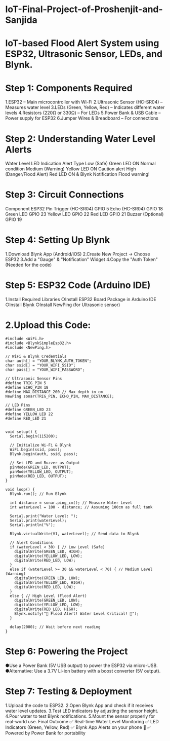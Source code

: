 # IoT-Final-Project-of-Proshenjit-and-Sanjida
# IoT-based Flood Alert System using ESP32, Ultrasonic Sensor, LEDs, and Blynk.

# Step 1: Components Required
  1.ESP32 – Main microcontroller with Wi-Fi
  2.Ultrasonic Sensor (HC-SR04) – Measures water level
  3.LEDs (Green, Yellow, Red) – Indicates different water levels
  4.Resistors (220Ω or 330Ω) – For LEDs
  5.Power Bank & USB Cable – Power supply for ESP32
  6.Jumper Wires & Breadboard – For connections

# Step 2: Understanding Water Level Alerts
  Water Level	LED Indication	Alert Type
  Low (Safe)	Green LED ON	Normal condition
  Medium (Warning)	Yellow LED ON	Caution alert
  High (Danger/Flood Alert)	Red LED ON & Blynk Notification	Flood warning!

# Step 3: Circuit Connections
  Component	ESP32 Pin
  Trigger (HC-SR04)	GPIO 5
  Echo (HC-SR04)	GPIO 18
  Green LED	GPIO 23
  Yellow LED	GPIO 22
  Red LED	GPIO 21
  Buzzer (Optional)	GPIO 19

# Step 4: Setting Up Blynk
  1.Download Blynk App (Android/iOS)
  2.Create New Project → Choose ESP32
  3.Add a "Gauge" & "Notification" Widget
  4.Copy the "Auth Token" (Needed for the code)

# Step 5: ESP32 Code (Arduino IDE)
  1.Install Required Libraries
  ○Install ESP32 Board Package in Arduino IDE
  ○Install Blynk
  ○Install NewPing (for Ultrasonic sensor)

# 2.Upload this Code:
    #include <WiFi.h>
    #include <BlynkSimpleEsp32.h>
    #include <NewPing.h>
    
    // WiFi & Blynk Credentials
    char auth[] = "YOUR_BLYNK_AUTH_TOKEN";
    char ssid[] = "YOUR_WIFI_SSID";
    char pass[] = "YOUR_WIFI_PASSWORD";
    
    // Ultrasonic Sensor Pins
    #define TRIG_PIN 5
    #define ECHO_PIN 18
    #define MAX_DISTANCE 200 // Max depth in cm
    NewPing sonar(TRIG_PIN, ECHO_PIN, MAX_DISTANCE);
    
    // LED Pins
    #define GREEN_LED 23
    #define YELLOW_LED 22
    #define RED_LED 21
    
    
    void setup() {
      Serial.begin(115200);
      
      // Initialize Wi-Fi & Blynk
      WiFi.begin(ssid, pass);
      Blynk.begin(auth, ssid, pass);
      
      // Set LED and Buzzer as Output
      pinMode(GREEN_LED, OUTPUT);
      pinMode(YELLOW_LED, OUTPUT);
      pinMode(RED_LED, OUTPUT);
    }
    
    void loop() {
      Blynk.run(); // Run Blynk
      
      int distance = sonar.ping_cm(); // Measure Water Level
      int waterLevel = 100 - distance; // Assuming 100cm as full tank
      
      Serial.print("Water Level: ");
      Serial.print(waterLevel);
      Serial.println("%");
    
      Blynk.virtualWrite(V1, waterLevel); // Send data to Blynk
    
      // Alert Conditions
      if (waterLevel < 30) { // Low Level (Safe)
        digitalWrite(GREEN_LED, HIGH);
        digitalWrite(YELLOW_LED, LOW);
        digitalWrite(RED_LED, LOW);
      }
      else if (waterLevel >= 30 && waterLevel < 70) { // Medium Level (Warning)
        digitalWrite(GREEN_LED, LOW);
        digitalWrite(YELLOW_LED, HIGH);
        digitalWrite(RED_LED, LOW);
      }
      else { // High Level (Flood Alert)
        digitalWrite(GREEN_LED, LOW);
        digitalWrite(YELLOW_LED, LOW);
        digitalWrite(RED_LED, HIGH);    
        Blynk.notify("🚨 Flood Alert! Water Level Critical! 🚨");
      }
    
      delay(2000); // Wait before next reading
    }

# Step 6: Powering the Project
  ●Use a Power Bank (5V USB output) to power the ESP32 via micro-USB.
  ●Alternative: Use a 3.7V Li-ion battery with a boost converter (5V output).

# Step 7: Testing & Deployment
  1.Upload the code to ESP32.
  2.Open Blynk App and check if it receives water level updates.
  3.Test LED indicators by adjusting the sensor height.
  4.Pour water to test Blynk notifications.
  5.Mount the sensor properly for real-world use.
  Final Outcome
  ✅ Real-time Water Level Monitoring
  ✅ LED Indicators (Green, Yellow, Red)
  ✅ Blynk App Alerts on your phone 📲
✅ Powered by Power Bank for portability
